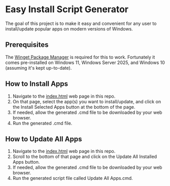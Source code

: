 # Easy Install Script Generator

The goal of this project is to make it easy and convenient for any user to install/update popular apps on modern versions of Windows.

## Prerequisites

The [Winget Package Manager](https://learn.microsoft.com/en-us/windows/package-manager/winget/) is required for this to work. Fortunately it comes pre-installed on Windows 11, Windows Server 2025, and Windows 10 (assuming it's kept up-to-date).

## How to Install Apps

1. Navigate to the [index.html](https://storsletten.github.io/easy-winget-script-generator/) web page in this repo.
2. On that page, select the app(s) you want to install/update, and click on the Install Selected Apps button at the bottom of the page.
3. If needed, allow the generated .cmd file to be downloaded by your web browser.
4. Run the generated .cmd file.

## How to Update All Apps

1. Navigate to the [index.html](https://storsletten.github.io/easy-winget-script-generator/) web page in this repo.
2. Scroll to the bottom of that page and click on the Update All Installed Apps button.
3. If needed, allow the generated .cmd file to be downloaded by your web browser.
4. Run the generated script file called Update All Apps.cmd.
